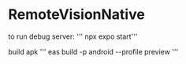 # RemoteVisionNative

to run debug server:
''' npx expo start'''

build apk
''' eas build -p android --profile preview '''
